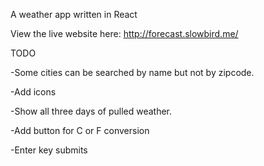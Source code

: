 A weather app written in React

View the live website here: http://forecast.slowbird.me/

TODO

-Some cities can be searched by name but not by zipcode.

-Add icons

-Show all three days of pulled weather.

-Add button for C or F conversion

-Enter key submits
